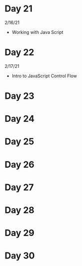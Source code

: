 # Day 21

2/16/21

- Working with Java Script

# Day 22

2/17/21

- Intro to JavaScript Control Flow

# Day 23

# Day 24

# Day 25

# Day 26

# Day 27

# Day 28

# Day 29

# Day 30
